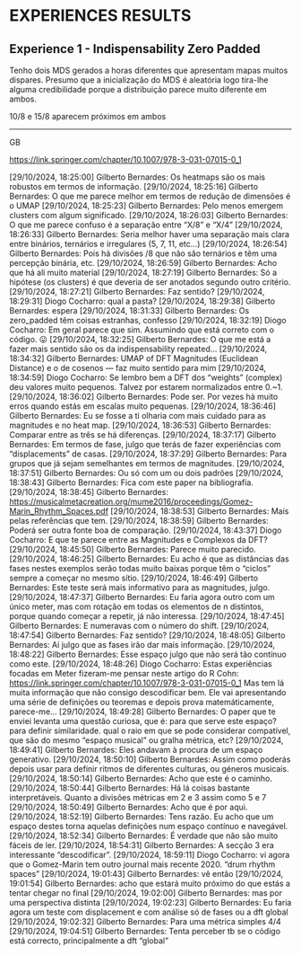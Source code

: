 # EXPERIENCES RESULTS

## Experience 1 - Indispensability Zero Padded

Tenho dois MDS gerados a horas diferentes que apresentam mapas muitos dispares. Presumo que a inicialização do MDS é aleatória logo tira-lhe alguma credibilidade porque a distribuição parece muito diferente em ambos.

10/8 e 15/8 aparecem próximos em ambos





------

GB

https://link.springer.com/chapter/10.1007/978-3-031-07015-0_1

[29/10/2024, 18:25:00] Gilberto Bernardes: Os heatmaps são os mais robustos em termos de informação.
[29/10/2024, 18:25:16] Gilberto Bernardes: O que me parece melhor em termos de redução de dimensões é o UMAP
[29/10/2024, 18:25:23] Gilberto Bernardes: Pelo menos emergem clusters com algum significado.
[29/10/2024, 18:26:03] Gilberto Bernardes: O que me parece confuso é a separação entre “X/8” e “X/4”
[29/10/2024, 18:26:33] Gilberto Bernardes: Seria melhor haver uma separação mais clara entre binários, ternários e irregulares (5, 7, 11, etc…)
[29/10/2024, 18:26:54] Gilberto Bernardes: Pois há divisões /8 que não são ternários e têm uma percepção binária, etc.
[29/10/2024, 18:26:59] Gilberto Bernardes: Acho que há ali muito material
[29/10/2024, 18:27:19] Gilberto Bernardes: Só a hipótese (os clusters) é que deveria de ser anotados segundo outro critério.
[29/10/2024, 18:27:21] Gilberto Bernardes: Faz sentido?
[29/10/2024, 18:29:31] Diogo Cocharro: qual a pasta?
[29/10/2024, 18:29:38] Gilberto Bernardes: espera
[29/10/2024, 18:31:33] Gilberto Bernardes: Os zero_padded têm coisas estranhas, confesso
[29/10/2024, 18:32:19] Diogo Cocharro: Em geral parece que sim. Assumindo que está correto com o código. 😛
[29/10/2024, 18:32:25] Gilberto Bernardes: O que me está a fazer mais sentido são os da indispensability repeated…
[29/10/2024, 18:34:32] Gilberto Bernardes: UMAP of DFT Magnitudes (Euclidean Distance) e o de cosenos — faz muito sentido para mim
[29/10/2024, 18:34:59] Diogo Cocharro: Se lembro bem a DFT dos “weights” (complex) deu valores muito pequenos. Talvez por estarem normalizados entre 0.~1.
[29/10/2024, 18:36:02] Gilberto Bernardes: Pode ser. Por vezes há muito erros quando estás em escalas muito pequenas.
[29/10/2024, 18:36:46] Gilberto Bernardes: Eu se fosse a ti olharia com mais cuidado para as magnitudes e no heat map.
[29/10/2024, 18:36:53] Gilberto Bernardes: Comparar entre as três se há diferenças.
[29/10/2024, 18:37:17] Gilberto Bernardes: Em termos de fase, julgo que terás de fazer experiências com “displacements” de casas.
[29/10/2024, 18:37:29] Gilberto Bernardes: Para grupos que já sejam semelhantes em termos de magnitudes.
[29/10/2024, 18:37:51] Gilberto Bernardes: Ou só com um ou dois padrões
[29/10/2024, 18:38:43] Gilberto Bernardes: Fica com este paper na bibliografia.
[29/10/2024, 18:38:45] Gilberto Bernardes: https://musicalmetacreation.org/mume2016/proceedings/Gomez-Marin_Rhythm_Spaces.pdf
[29/10/2024, 18:38:53] Gilberto Bernardes: Mais pelas referências que tem.
[29/10/2024, 18:38:59] Gilberto Bernardes: Poderá ser outra fonte boa de comparação.
[29/10/2024, 18:43:37] Diogo Cocharro: E que te parece entre as Magnitudes e Complexos da DFT?
[29/10/2024, 18:45:50] Gilberto Bernardes: Parece muito parecido.
[29/10/2024, 18:46:25] Gilberto Bernardes: Eu acho é que as distâncias das fases nestes exemplos serão todas muito baixas porque têm o “ciclos” sempre a começar no mesmo sítio.
[29/10/2024, 18:46:49] Gilberto Bernardes: Este teste será mais informativo para as magnitudes, julgo.
[29/10/2024, 18:47:37] Gilberto Bernardes: Eu faria agora outro com um único meter, mas com rotação em todas os elementos de n distintos, porque quando começar a repetir, já não interessa.
[29/10/2024, 18:47:45] Gilberto Bernardes: E numeravas com o número do shift.
[29/10/2024, 18:47:54] Gilberto Bernardes: Faz sentido?
[29/10/2024, 18:48:05] Gilberto Bernardes: Aí julgo que as fases irão dar mais informação.
[29/10/2024, 18:48:22] Gilberto Bernardes: Esse espaço julgo que não será tão contínuo como este.
[29/10/2024, 18:48:26] Diogo Cocharro: Estas experiências focadas em Meter fizeram-me pensar neste artigo do R Cohn:
https://link.springer.com/chapter/10.1007/978-3-031-07015-0_1
Mas tem lá muita informação que não consigo descodificar bem.
Ele vai apresentando uma série de definições ou teoremas e depois prova matemáticamente, parece-me…
[29/10/2024, 18:49:28] Gilberto Bernardes: O paper que te enviei levanta uma questão curiosa, que é: para que serve este espaço? para definir similaridade. qual o raio em que se pode considerar compatível, que são do mesmo “espaço musical” ou gralha métrica, etc?
[29/10/2024, 18:49:41] Gilberto Bernardes: Eles andavam à procura de um espaço generativo.
[29/10/2024, 18:50:10] Gilberto Bernardes: Assim como poderás depois usar para definir ritmos de diferentes culturas, ou géneros musicais.
[29/10/2024, 18:50:14] Gilberto Bernardes: Acho que este é o caminho.
[29/10/2024, 18:50:44] Gilberto Bernardes: Há lá coisas bastante interpretáveis. Quanto  a divisões métricas em 2 e 3 assim como 5 e 7
[29/10/2024, 18:50:49] Gilberto Bernardes: Acho que é por aqui.
[29/10/2024, 18:52:19] Gilberto Bernardes: Tens razão. Eu acho que um espaço destes torna aquelas definições num espaço contínuo e navegável.
[29/10/2024, 18:52:34] Gilberto Bernardes: É verdade que não são muito fáceis de ler.
[29/10/2024, 18:54:31] Gilberto Bernardes: A secção 3 era interessante “descodificar”.
[29/10/2024, 18:59:11] Diogo Cocharro: vi agora que o Gomez-Marin tem outro journal mais recente 2020. “drum rhythm spaces”
[29/10/2024, 19:01:43] Gilberto Bernardes: vê então
[29/10/2024, 19:01:54] Gilberto Bernardes: acho que estará muito próximo do que estás a tentar chegar no final
[29/10/2024, 19:02:00] Gilberto Bernardes: mas por uma perspectiva distinta
[29/10/2024, 19:02:23] Gilberto Bernardes: Eu faria agora um teste com displacement e com análise só de fases ou a dft global
[29/10/2024, 19:02:32] Gilberto Bernardes: Para uma métrica simples 4/4
[29/10/2024, 19:04:51] Gilberto Bernardes: Tenta perceber tb se o código está correcto, principalmente a dft “global”